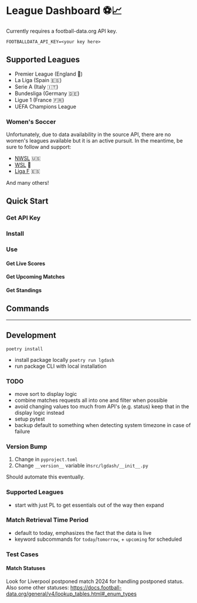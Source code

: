 # League Dashboard ⚽📈

Currently requires a football-data.org API key.

```
FOOTBALLDATA_API_KEY=<your key here>
```

## Supported Leagues

- Premier League (England 🏴󠁧󠁢󠁥󠁮󠁧󠁿)
- La Liga (Spain 🇪🇸)
- Serie A (Italy 🇮🇹)
- Bundesliga (Germany 🇩🇪)
- Ligue 1 (France 🇫🇷)
- UEFA Champions League

### Women's Soccer

Unfortunately, due to data availability in the source API, there are no women's leagues available but it is an active pursuit. In the meantime, be sure to follow and support:
- [NWSL](https://www.nwslsoccer.com/) 🇺🇸
- [WSL](https://womensleagues.thefa.com/) 🏴󠁧󠁢󠁥󠁮󠁧󠁿
- [Liga F](https://www.laliga.com/futbol-femenino) 🇪🇸

And many others!


## Quick Start

### Get API Key

### Install

### Use

#### Get Live Scores

#### Get Upcoming Matches

#### Get Standings


## Commands


---

## Development

`poetry install`
- install package locally
`poetry run lgdash`
- run package CLI with local installation


### TODO

- move sort to display logic
- combine matches requests all into one and filter when possible
- avoid changing values too much from API's (e.g. status) keep that in the display logic instead
- setup pytest
- backup default to something when detecting system timezone in case of failure

### Version Bump

1. Change in `pyproject.toml`
2. Change `__version__` variable in`src/lgdash/__init__.py`

Should automate this eventually.

### Supported Leagues 

- start with just PL to get essentials out of the way then expand

### Match Retrieval Time Period

- default to today, emphasizes the fact that the data is live 
- keyword subcommands for `today`/`tomorrow`, + `upcoming` for scheduled

### Test Cases

#### Match Statuses

Look for Liverpool postponed match 2024 for handling postponed status.
Also some other statuses: https://docs.football-data.org/general/v4/lookup_tables.html#_enum_types
